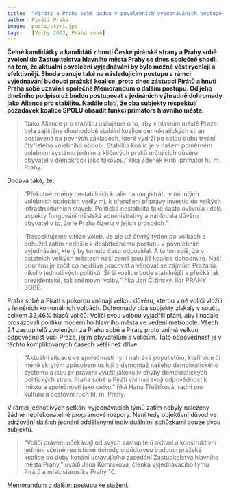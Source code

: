 ```yaml
---
title:  "Piráti a Praha sobě budou v povolebních vyjednáváních postupovat dohromady jako Aliance pro stabilitu"
author: Piráti Praha
image:  posts/ctyri.jpg
tags:   [Volby 2022, Praha sobě]
---
```


**Čelné kandidátky a kandidáti z hnutí České pirátské strany a Prahy sobě zvolení do Zastupitelstva hlavního města Prahy se dnes společně shodli na tom, že aktuální povolební vyjednávání by bylo možné vést rychleji a efektivněji. Shoda panuje také na následujícím postupu v rámci vyjednávání budoucí pražské koalice, proto dnes zástupci Pirátů a hnutí Praha sobě uzavřeli společné Memorandum o dalším postupu. Od jeho dnešního podpisu už budou postupovat v jednáních výhradně dohromady jako Aliance pro stabilitu. Nadále platí, že oba subjekty respektují požadavek koalice SPOLU obsadit funkci primátora hlavního města.**

>“Jako Aliance pro stabilitu usilujeme o to, aby v hlavním městě Praze byla zajištěna dlouhodobě stabilní koalice demokratických stran postavená na pevných základech, které vydrží po celou dobu trvání čtyřletého volebního období. Stabilita koalic je v našem poměrném volebním systému jedním z klíčových prvků určujících důvěru obyvatel v demokracii jako takovou,” říká Zdeněk Hřib, primátor hl. m. Prahy. 

Dodává také, že: 

>“Překotné změny nestabilních koalic na magistrátu v minulých volebních obdobích vedly mj. k přerušení přípravy investic do velkých infrastrukturních staveb. Politická nestabilita také často ovlivnila i další aspekty fungování městské administrativy a nahlodala důvěru obyvatel v to, že je Praha řízena v jejich prospěch.”

>“Respektujeme vítěze voleb. Je ale už čtvrtý týden po volbách a bohužel zatím nedošlo k dostatečnému postupu v povolebním vyjednávání, který by tomuto času odpovídal. A to tím spíš, že v ostatních velkých městech naší země jsou již koalice dohodnuté. Naší prioritou je začít co nejdříve pracovat a věnovat se zájmům Pražanů, nikoliv jednotlivých politiků. Širší koalice bude stabilnější a přečká jak prezidentské, tak sněmovní volby,” říká Jan Čižinský, lídr PRAHY SOBĚ. 

Praha sobě a Piráti s pokorou vnímají velkou důvěru, kterou v ně voliči vložili v letošních komunálních volbách. Dohromady oba subjekty získaly v součtu celkem 32,46% hlasů voličů. Voliči svou volbou vyjádřili přání, aby i nadále prosazovali politiku moderního hlavního města ve vedení metropole. Všech 24 zastupitelů zvolených za Prahu sobě a Piráty proto vnímá velkou odpovědnost vůči Praze, jejím obyvatelům a voličům. Tato odpovědnost je v těchto komplikovaných časech větší než dříve.

>“Aktuální situace ve společnosti nyní nahrává populistům, kteří více či méně skrytým způsobem usilují o demontáž našeho demokratického systému a jsou připraveni využít jakékoliv chyby demokratických politických stran. Praha sobě a Piráti vnímají svoji odpovědnost k městu a společnosti jako celku,” říká Hana Třeštíková, radní pro kulturu a cestovní ruch hl. m. Prahy.

V rámci jednotlivých setkání vyjednávacích týmů zatím nebyly nalezeny žádné nepřekonatelné programové rozpory. Není tedy objektivní důvod ve zdržování dalších jednání oddělenými individuálními schůzkami pouze dvou subjektů.

>“Voliči právem očekávají od svých zastupitelů aktivní a konstruktivní jednání včetně realistické dohody o půdorysu budoucí pražské koalice do doby konání ustavujícího zasedání Zastupitelstva hlavního města Prahy,” uvádí Jana Komrsková, členka vyjednávacího týmu Pirátů a místostarostka Prahy 10.

[Memorandum o dalším postupu ke stažení.](https://drive.google.com/file/d/1UX5EEym9flS6sxaPMawqNE233Sg54brS/view?usp=sharing)
